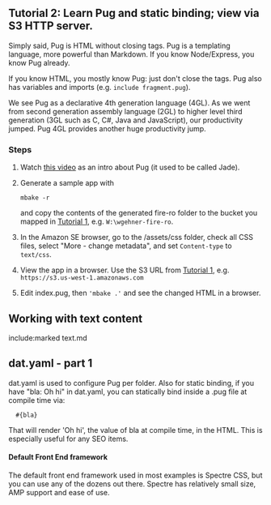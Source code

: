 
## Tutorial 2: Learn Pug and static binding; view via S3 HTTP server.

Simply said, Pug is HTML without closing tags. Pug is a templating language,  more powerful than Markdown. If you know Node/Express, you know Pug already. 

If you know HTML, you mostly know Pug: just don't close the tags. Pug also has variables and imports (e.g. `include fragment.pug`).

We see Pug as a declarative 4th generation language (4GL). As we went from second generation assembly language (2GL) to higher level third generation (3GL such as C, C#, Java and JavaScript), our productivity jumped. Pug 4GL provides another huge productivity jump. 

### Steps

1. Watch [this video](http://youtube.com/watch?v=wzAWI9h3q18) as an intro about Pug (it used to be called Jade).

2. Generate a sample app with

      ```
      mbake -r
      ```
      and copy the contents of the generated fire-ro folder to the bucket you mapped in [Tutorial 1](/cloud1/), e.g. `W:\wgehner-fire-ro`.

3. In the Amazon SE browser, go to the /assets/css folder, check all CSS files, select "More - change metadata", and set `Content-type` to `text/css`.

4. View the app in a browser. Use the S3 URL from [Tutorial 1](/cloud1/), e.g. `https://s3.us-west-1.amazonaws.com`

5. Edit index.pug, then `'mbake .'` and see the changed HTML in a browser.


## Working with text content

   include:marked text.md


## dat.yaml - part 1

dat.yaml is used to configure Pug per folder. Also for static binding, if you have "bla: Oh hi" in dat.yaml, you can statically bind inside a .pug file at compile time via:

      #{bla}

That will render 'Oh hi', the value of bla at compile time, in the HTML. This is especially useful for any SEO items.


#### Default Front End framework

The default front end framework used in most examples is Spectre CSS, but you can use any of the dozens out there. Spectre has relatively small size, AMP support and ease of use.

